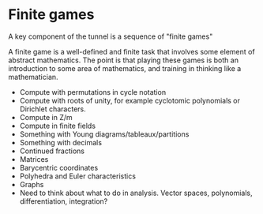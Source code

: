 # Finite games

A key component of the tunnel is a sequence of "finite games"

A finite game is a well-defined and finite task that involves some element of abstract mathematics. The point is that playing these games is both an introduction to some area of mathematics, and training in thinking like a mathematician.

- Compute with permutations in cycle notation
- Compute with roots of unity, for example cyclotomic polynomials or Dirichlet characters.
- Compute in Z/m
- Compute in finite fields
- Something with Young diagrams/tableaux/partitions
- Something with decimals
- Continued fractions
- Matrices
- Barycentric coordinates
- Polyhedra and Euler characteristics
- Graphs
- Need to think about what to do in analysis. Vector spaces, polynomials, differentiation, integration?
